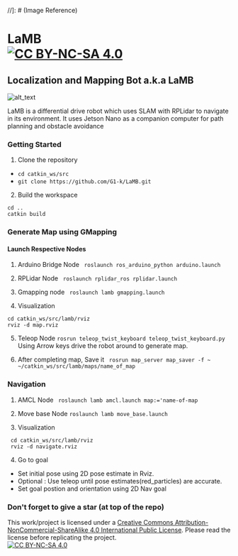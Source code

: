 //]: # (Image Reference)

[image1]: ./images/1.jpg


# LaMB <br> [![CC BY-NC-SA 4.0][cc-by-nc-sa-shield]][cc-by-nc-sa]

## Localization and Mapping Bot a.k.a LaMB

![alt_text][image1]

LaMB is a differential drive robot which uses SLAM with RPLidar to navigate in its environment. It uses Jetson Nano as a companion computer for path planning and obstacle avoidance

### Getting Started

1. Clone the repository

- `cd catkin_ws/src`
- `git clone https://github.com/G1-k/LaMB.git`

2. Build the workspace
```
cd ..
catkin build
```
### Generate Map using GMapping

#### Launch Respective Nodes

1. Arduino Bridge Node
` roslaunch ros_arduino_python arduino.launch`

2. RPLidar Node
` roslaunch rplidar_ros rplidar.launch`

3. Gmapping node
` roslaunch lamb gmapping.launch`

4. Visualization
```
cd catkin_ws/src/lamb/rviz 
rviz -d map.rviz
```
5. Teleop Node
` rosrun teleop_twist_keyboard teleop_twist_keyboard.py `
Using Arrow keys drive the robot around to generate map.

6. After completing map, Save it 
` rosrun map_server map_saver -f ~ ~/catkin_ws/src/lamb/maps/name_of_map`

### Navigation

1. AMCL Node
` roslaunch lamb amcl.launch map:='name-of-map`

2. Move base Node
`roslaunch lamb move_base.launch`

3. Visualization
```
 cd catkin_ws/src/lamb/rviz
 rviz -d navigate.rviz
```
4. Go to goal
* Set initial pose using 2D pose estimate in Rviz.
* Optional : Use teleop until pose estimates(red_particles) are accurate.
* Set goal postion and orientation using 2D Nav goal 

### Don't forget to give a star (at top of the repo) 

[cc-by-nc-sa]: http://creativecommons.org/licenses/by-nc-sa/4.0/
[cc-by-nc-sa-image]: https://licensebuttons.net/l/by-nc-sa/4.0/88x31.png
[cc-by-nc-sa-shield]: https://img.shields.io/badge/License-CC%20BY--NC--SA%204.0-lightgrey.svg
This work/project is licensed under a [Creative Commons Attribution-NonCommercial-ShareAlike 4.0 International Public License][cc-by-nc-sa]. Please read the license before replicating the project.<br>
[![CC BY-NC-SA 4.0][cc-by-nc-sa-image]][cc-by-nc-sa]